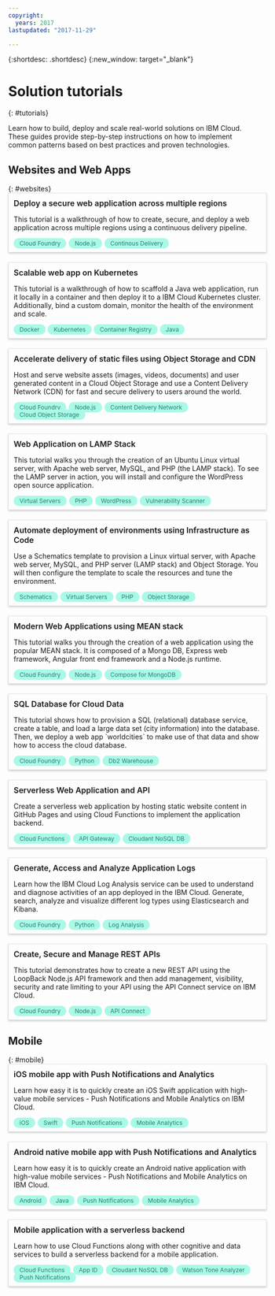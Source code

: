 ```yaml
---
copyright:
  years: 2017
lastupdated: "2017-11-29"

---
```


{:shortdesc: .shortdesc}
{:new_window: target="_blank"}

# Solution tutorials
{: #tutorials}

Learn how to build, deploy and scale real-world solutions on IBM Cloud. These guides provide step-by-step instructions on how to implement common patterns based on best practices and proven technologies.

<style>
    .solutionBox {
        margin: 0 10px 20px 0;
        padding: 10px;
        width: 100%;
        border: 1px #dfe3e6 solid;
        box-shadow: 0px 2px 4px 0px rgba(0,0,0,0.2);
    }
    .solutionBoxContainer {
    }
    .solutionBoxTitle {
      margin: 0rem;
      font-size: 16px;
      margin-bottom: 10px;
      font-weight: 600;
    }
    .tag-filter.category {
        background: #aaf9e6;
        color: #238070;
    }
    .tag-filter {
        padding: 3px 12px;
        font-size: 12px;
        margin-right: 1px;
        border-radius: 10px;
        white-space: nowrap;
    }
   .solutionBoxTitle a {
      text-decoration-line:none;
    }
</style>
<body>
  <h2>Websites and Web Apps</h2>
  {: #websites}
    <div class = "solutionBoxContainer">
        <div class = "solutionBox">
            <div class="solutionBoxTitle">
              <a href = "multi-region-webapp.html">Deploy a secure web application across multiple regions</a>
            </div>
            <p>This tutorial is a walkthrough of how to create, secure, and deploy a web application across multiple regions using a continuous delivery pipeline.</p>
            <span class="tag-filter category">Cloud Foundry</span>
            <span class="tag-filter category">Node.js</span>
            <span class="tag-filter category">Continous Delivery</span>
        </div>
        <div class = "solutionBox">
            <div class="solutionBoxTitle">
              <a href = "scalable-webapp-kubernetes.html">Scalable web app on Kubernetes</a>
            </div>
            <p>This tutorial is a walkthrough of how to scaffold a Java web application, run it locally in a container and then deploy it to a IBM Cloud Kubernetes cluster. Additionally, bind a custom domain, monitor the health of the environment and scale.</p>
            <span class="tag-filter category">Docker</span>
            <span class="tag-filter category">Kubernetes</span>
            <span class="tag-filter category">Container Registry</span>
            <span class="tag-filter category">Java</span>
        </div>
        <div class = "solutionBox">
            <div class="solutionBoxTitle">
              <a href = "static-files-cdn.html">Accelerate delivery of static files using Object Storage and CDN</a>
            </div>
            <p>Host and serve website assets (images, videos, documents) and user generated content in a Cloud Object Storage and use a Content Delivery Network (CDN) for fast and secure delivery to users around the world.</p>
            <span class="tag-filter category">Cloud Foundry</span>
            <span class="tag-filter category">Node.js</span>
            <span class="tag-filter category">Content Delivery Network</span>
            <span class="tag-filter category">Cloud Object Storage</span>
        </div>
        <div class = "solutionBox">
            <div class="solutionBoxTitle">
              <a href = "lamp-stack.html">Web Application on LAMP Stack</a>
            </div>
            <p>This tutorial walks you through the creation of an Ubuntu Linux virtual server, with Apache web server, MySQL, and PHP (the LAMP stack). To see the LAMP server in action, you will install and configure the WordPress open source application.</p>
            <span class="tag-filter category">Virtual Servers</span>
            <span class="tag-filter category">PHP</span>
            <span class="tag-filter category">WordPress</span>
            <span class="tag-filter category">Vulnerability Scanner</span>
        </div>
        <div class = "solutionBox">
            <div class="solutionBoxTitle">
              <a href = "infrastructure-as-code.html">Automate deployment of environments using Infrastructure as Code</a>
            </div>
            <p>Use a Schematics template to provision a Linux virtual server, with Apache web server, MySQL, and PHP server (LAMP stack) and Object Storage. You will then configure the template to scale the resources and tune the environment.</p>
            <span class="tag-filter category">Schematics</span>
            <span class="tag-filter category">Virtual Servers</span>
            <span class="tag-filter category">PHP</span>
            <span class="tag-filter category">Object Storage</span>
        </div>
        <div class = "solutionBox">
            <div class="solutionBoxTitle">
              <a href = "mean-stack.html">Modern Web Applications using MEAN stack</a>
            </div>
            <p>This tutorial walks you through the creation of a web application using the popular MEAN stack. It is composed of a Mongo DB, Express web framework, Angular front end framework and a Node.js runtime.</p>
            <span class="tag-filter category">Cloud Foundry</span>
            <span class="tag-filter category">Node.js</span>
            <span class="tag-filter category">Compose for MongoDB</span>
        </div>
        <div class = "solutionBox">
            <div class="solutionBoxTitle">
              <a href = "sql-database.html">SQL Database for Cloud Data</a>
            </div>
            <p>This tutorial shows how to provision a SQL (relational) database service, create a table, and load a large data set (city information) into the database. Then, we deploy a web app `worldcities` to make use of that data and show how to access the cloud database.</p>
            <span class="tag-filter category">Cloud Foundry</span>
            <span class="tag-filter category">Python</span>
            <span class="tag-filter category">Db2 Warehouse</span>
        </div>
        <div class = "solutionBox">
            <div class="solutionBoxTitle">
              <a href = "serverless-api-webapp.html">Serverless Web Application and API</a>
            </div>
            <p>Create a serverless web application by hosting static website content in GitHub Pages and using Cloud Functions to implement the application backend.</p>
            <span class="tag-filter category">Cloud Functions</span>
            <span class="tag-filter category">API Gateway</span>
            <span class="tag-filter category">Cloudant NoSQL DB</span>
        </div>
        <div class = "solutionBox">
            <div class="solutionBoxTitle">
              <a href = "application-log-analysis.html">Generate, Access and Analyze Application Logs</a>
            </div>
            <p>Learn how the IBM Cloud Log Analysis service can be used to understand and diagnose activities of an app deployed in the IBM Cloud. Generate, search, analyze and visualize different log types using Elasticsearch and Kibana.</p>
            <span class="tag-filter category">Cloud Foundry</span>
            <span class="tag-filter category">Python</span>
            <span class="tag-filter category">Log Analysis</span>
        </div>
        <div class = "solutionBox">
            <div class="solutionBoxTitle">
              <a href = "create-manage-secure-apis.html">Create, Secure and Manage REST APIs</a>
            </div>
            <p>This tutorial demonstrates how to create a new REST API using the LoopBack Node.js API framework and then add management, visibility, security and rate limiting to your API using the API Connect service on IBM Cloud.</p>
            <span class="tag-filter category">Cloud Foundry</span>
            <span class="tag-filter category">Node.js</span>
            <span class="tag-filter category">API Connect</span>
        </div>
    </div>
  <h2>Mobile</h2>
  {: #mobile}
    <div class = "solutionBoxContainer">
        <div class = "solutionBox">
            <div class="solutionBoxTitle">
              <a href = "ios-mobile-push-analytics.html">iOS mobile app with Push Notifications and Analytics</a>
            </div>
            <p>Learn how easy it is to quickly create an iOS Swift application with high-value mobile services - Push Notifications and Mobile Analytics on IBM Cloud.</p>
            <span class="tag-filter category">iOS</span>
            <span class="tag-filter category">Swift</span>
            <span class="tag-filter category">Push Notifications</span>
            <span class="tag-filter category">Mobile Analytics</span>
        </div>
        <div class = "solutionBox">
            <div class="solutionBoxTitle">
              <a href = "android-mobile-push-analytics.html">Android native mobile app with Push Notifications and Analytics</a>
            </div>
            <p>Learn how easy it is to quickly create an Android native application with high-value mobile services - Push Notifications and Mobile Analytics on IBM Cloud.</p>
            <span class="tag-filter category">Android</span>
            <span class="tag-filter category">Java</span>
            <span class="tag-filter category">Push Notifications</span>
            <span class="tag-filter category">Mobile Analytics</span>
        </div>
        <div class = "solutionBox">
            <div class="solutionBoxTitle">
              <a href = "serverless-mobile-backend.html">Mobile application with a serverless backend</a>
            </div>
            <p>Learn how to use Cloud Functions along with other cognitive and data services to build a serverless backend for a mobile application.</p>
            <span class="tag-filter category">Cloud Functions</span>
            <span class="tag-filter category">App ID</span>
            <span class="tag-filter category">Cloudant NoSQL DB</span>
            <span class="tag-filter category">Watson Tone Analyzer</span>
            <span class="tag-filter category">Push Notifications</span>
        </div>
    </div>
</body>